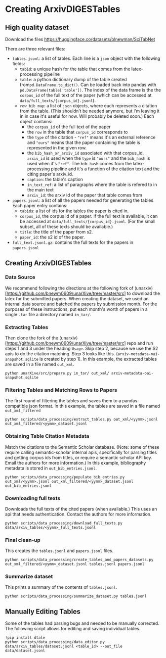 # Creating ArxivDIGESTables


## High quality dataset
Download the files https://huggingface.co/datasets/blnewman/SciTabNet

There are three relevant files:
- `tables.jsonl`: a list of tables. Each line is a `json` object with the following fields:
    - `tabid`: a unique hash for the table that comes from the latex-processing pipeline
    - `table`: a python dictionary dump of the table created from`pd.DataFrame.to_dict()`. Can be loaded back into pandas with `pd.DataFrame(table['table'])`. The index of the data frame is the the `corpus_id` of the full text of the paper (which can be accessed at `data/full_texts/{corpus_id}.jsonl`).
    - `row_bib_map`: a list of `json` objects, where each represents a citation from the table. (This shouldn't be needed anymore, but I'm leaving it in in case it's useful for now. Will probably be deleted soon.) Each object contains:
        - the `corpus_id` of the full text of the paper
        - the `row` in the table that `corpus_id` corresponds to
        - the `type` of the citation - `"ref"` means it's an external reference and `"ours"` means that the paper containing the table is represented in the given row.
        - the `bib_hash_or_arxiv_id` associated with that corpus_id. `arxiv_id` is used when the `type` is `"ours"` and the `bib_hash` is used when it's `"ref"`. The `bib_hash` comes from the latex-processing pipeline and it's a function of the citation text and the citing paper's arxiv_id.
        - `caption`: the table's caption
        - `in_text_ref`: a list of paragraphs where the table is refered to in the main text
        - `arxiv_id`: the arxiv id of the paper that table comes from
- `papers.jsonl`: a list of all the papers needed for generating the tables. Each paper entry contains:
    - `tabids`: a list of ids for the tables the paper is cited in.
    - `corpus_id`, the corpus id of a paper. If the full text is available, it can be accessed at `data/full_texts/{corpus_id}.jsonl`. (For the small subset, all of these texts should be available.)
    - `title`: the title of the paper from s2.
    - `paper_id`: the s2 id of the paper.
- `full_text.jsonl.gz`: contains the full texts for the papers in `papers.jsonl`


## Creating ArxivDIGESTables

### Data Source
We recommend following the directions at the following fork of (unarxiv)[https://github.com/bnewm0609/unarXive/tree/master/src] to download the latex for the submitted papers. When creating the dataset, we used an internal data source and batched the papers by submission month. For the purposes of these instructions, put each month's worth of papers in a single `.tar` file a directory named `in_tar/`.

### Extracting Tables
Then clone the fork of the (unarxiv)[https://github.com/bnewm0609/unarXive/tree/master/src] repo and run steps 1 and 3 under the heading `Usage`. Skip step 2, because we use the S2 apis to do the citation matching. Step 3 looks like this. (`arxiv-metadata-oai-snapshot.sqlite` is created by step 1). In this example, the extracted tables are saved in a file named `out_xml`.

```
python unarXive/src/prepare.py in_tar/ out_xml/ arxiv-metadata-oai-snapshot.sqlite
```

### Filtering Tables and Matching Rows to Papers
The first round of filtering the tables and saves them to a pandas-compatible json format. In this example, the tables are saved in a file named `out_xml_filtered`
```
python scripts/data_processing/extract_tables.py out_xml/<yymm>.jsonl out_xml_filtered/<yymm>_dataset.jsonl
```

### Obtaining Table Citation Metadata
Match the citations to the Semantic Scholar database. (Note: some of these require calling semantic-scholar internal apis, specifically for parsing titles and getting corpus ids from titles, or require a semantic scholar API key. Email the authors for more information.) In this example, bibliography metadata is stored in `out_bib_entries.jsonl`.

```
python scripts/data_processing/populate_bib_entries.py out_xml/<yymm>.jsonl out_xml_filtered/<yymm>_dataset.jsonl out_bib_entries.jsonl
```

### Downloading full texts
Downloads the full texts of the cited papers (when available.) This uses an api that needs authentication. Contact the authors for more information.

```
python scripts/data_processing/download_full_texts.py data/arxiv_tables/<yymm>_full_texts.jsonl
```

### Final clean-up
This creates the `tables.jsonl` and `papers.jsonl` files.
```
python scripts/data_processing/create_tables_and_papers_datasets.py out_xml_filtered/<yymm>_dataset.jsonl tables.jsonl papers.jsonl
```

### Summarize dataset
This prints a summary of the contents of `tables.jsonl`.
```
python scripts/data_processing/summarize_dataset.py tables.jsonl
```

## Manually Editing Tables
Some of the tables had parsing bugs and needed to be manually corrected. The following script allows for editing and saving individual tables.
```
!pip install dtale
python scripts/data_processing/data_editor.py data/arxiv_tables/dataset.jsonl <table_id> --out_file data/dataset.jsonl
```